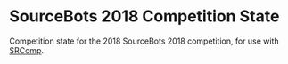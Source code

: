 # SourceBots 2018 Competition State

Competition state for the 2018 SourceBots 2018 competition, for use with
[SRComp](https://github.com/PeterJCLaw/srcomp).
